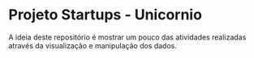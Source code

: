 # Projeto Startups - Unicornio

A ideia deste repositório é mostrar um pouco das atividades realizadas através da visualização e manipulação dos dados.
